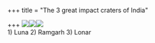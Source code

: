 +++
title = "The 3 great impact craters of India"

+++
[![](https://i0.wp.com/photos1.blogger.com/blogger2/6438/855/320/luna.0.jpg)](http://photos1.blogger.com/blogger2/6438/855/1600/luna.0.jpg)[![](https://i1.wp.com/photos1.blogger.com/blogger2/6438/855/320/ramgarh.0.jpg)](http://photos1.blogger.com/blogger2/6438/855/1600/ramgarh.0.jpg)[![](https://i2.wp.com/photos1.blogger.com/blogger2/6438/855/320/lonar.0.jpg)](http://photos1.blogger.com/blogger2/6438/855/1600/lonar.0.jpg)  
1\) Luna 2) Ramgarh 3) Lonar
